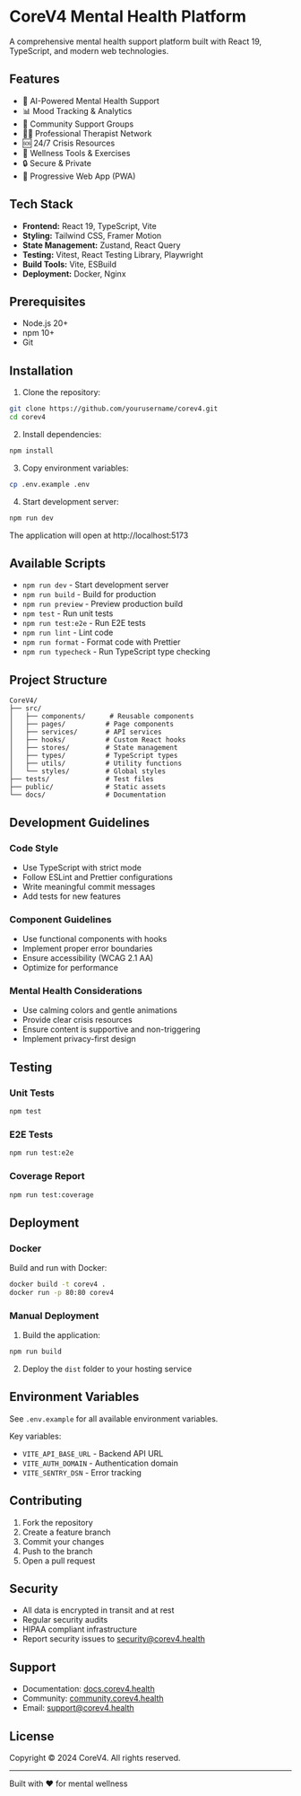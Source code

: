 # CoreV4 Mental Health Platform

A comprehensive mental health support platform built with React 19, TypeScript, and modern web technologies.

## Features

- 🧠 AI-Powered Mental Health Support
- 📊 Mood Tracking & Analytics
- 👥 Community Support Groups
- 👨‍⚕️ Professional Therapist Network
- 🆘 24/7 Crisis Resources
- 🌱 Wellness Tools & Exercises
- 🔒 Secure & Private
- 📱 Progressive Web App (PWA)

## Tech Stack

- **Frontend:** React 19, TypeScript, Vite
- **Styling:** Tailwind CSS, Framer Motion
- **State Management:** Zustand, React Query
- **Testing:** Vitest, React Testing Library, Playwright
- **Build Tools:** Vite, ESBuild
- **Deployment:** Docker, Nginx

## Prerequisites

- Node.js 20+ 
- npm 10+
- Git

## Installation

1. Clone the repository:
```bash
git clone https://github.com/yourusername/corev4.git
cd corev4
```

2. Install dependencies:
```bash
npm install
```

3. Copy environment variables:
```bash
cp .env.example .env
```

4. Start development server:
```bash
npm run dev
```

The application will open at http://localhost:5173

## Available Scripts

- `npm run dev` - Start development server
- `npm run build` - Build for production
- `npm run preview` - Preview production build
- `npm test` - Run unit tests
- `npm run test:e2e` - Run E2E tests
- `npm run lint` - Lint code
- `npm run format` - Format code with Prettier
- `npm run typecheck` - Run TypeScript type checking

## Project Structure

```
CoreV4/
├── src/
│   ├── components/      # Reusable components
│   ├── pages/          # Page components
│   ├── services/       # API services
│   ├── hooks/          # Custom React hooks
│   ├── stores/         # State management
│   ├── types/          # TypeScript types
│   ├── utils/          # Utility functions
│   └── styles/         # Global styles
├── tests/              # Test files
├── public/             # Static assets
└── docs/               # Documentation
```

## Development Guidelines

### Code Style

- Use TypeScript with strict mode
- Follow ESLint and Prettier configurations
- Write meaningful commit messages
- Add tests for new features

### Component Guidelines

- Use functional components with hooks
- Implement proper error boundaries
- Ensure accessibility (WCAG 2.1 AA)
- Optimize for performance

### Mental Health Considerations

- Use calming colors and gentle animations
- Provide clear crisis resources
- Ensure content is supportive and non-triggering
- Implement privacy-first design

## Testing

### Unit Tests
```bash
npm test
```

### E2E Tests
```bash
npm run test:e2e
```

### Coverage Report
```bash
npm run test:coverage
```

## Deployment

### Docker

Build and run with Docker:
```bash
docker build -t corev4 .
docker run -p 80:80 corev4
```

### Manual Deployment

1. Build the application:
```bash
npm run build
```

2. Deploy the `dist` folder to your hosting service

## Environment Variables

See `.env.example` for all available environment variables.

Key variables:
- `VITE_API_BASE_URL` - Backend API URL
- `VITE_AUTH_DOMAIN` - Authentication domain
- `VITE_SENTRY_DSN` - Error tracking

## Contributing

1. Fork the repository
2. Create a feature branch
3. Commit your changes
4. Push to the branch
5. Open a pull request

## Security

- All data is encrypted in transit and at rest
- Regular security audits
- HIPAA compliant infrastructure
- Report security issues to security@corev4.health

## Support

- Documentation: [docs.corev4.health](https://docs.corev4.health)
- Community: [community.corev4.health](https://community.corev4.health)
- Email: support@corev4.health

## License

Copyright © 2024 CoreV4. All rights reserved.

---

Built with ❤️ for mental wellness